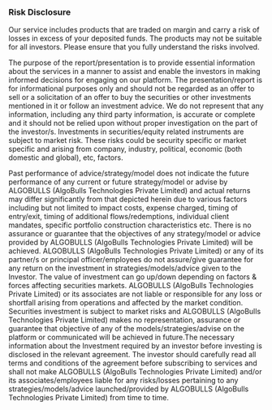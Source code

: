 ### Risk Disclosure
Our service includes products that are traded on margin and carry a risk of losses in excess of your deposited funds. The products may not be suitable for all investors. Please ensure that you fully understand the risks involved.

The purpose of the report/presentation is to provide essential information about the services in a manner to assist and enable the investors in making informed decisions for engaging on our platform. The presentation/report is for informational purposes only and should not be regarded as an offer to sell or a solicitation of an offer to buy the securities or other investments mentioned in it or follow an investment advice. We do not represent that any information, including any third party information, is accurate or complete and it should not be relied upon without proper investigation on the part of the investor/s. Investments in securities/equity related instruments are subject to market risk. These risks could be security specific or market specific and arising from company, industry, political, economic (both domestic and global), etc, factors.

Past performance of advice/strategy/model does not indicate the future performance of any current or future strategy/model or advise by ALGOBULLS (AlgoBulls Technologies Private Limited) and actual returns may differ significantly from that depicted herein due to various factors including but not limited to impact costs, expense charged, timing of entry/exit, timing of additional flows/redemptions, individual client mandates, specific portfolio construction characteristics etc. There is no assurance or guarantee that the objectives of any strategy/model or advice provided by ALGOBULLS (AlgoBulls Technologies Private Limited) will be achieved. ALGOBULLS (AlgoBulls Technologies Private Limited) or any of its partner/s or principal officer/employees do not assure/give guarantee for any return on the investment in strategies/models/advice given to the Investor. The value of investment can go up/down depending on factors & forces affecting securities markets. ALGOBULLS (AlgoBulls Technologies Private Limited) or its associates are not liable or responsible for any loss or shortfall arising from operations and affected by the market condition. Securities investment is subject to market risks and ALGOBULLS (AlgoBulls Technologies Private Limited) makes no representation, assurance or guarantee that objective of any of the models/strategies/advise on the platform or communicated will be achieved in future.The necessary information about the Investment required by an investor before investing is disclosed in the relevant agreement. The investor should carefully read all terms and conditions of the agreement before subscribing to services and shall not make ALGOBULLS (AlgoBulls Technologies Private Limited) and/or its associates/employees liable for any risks/losses pertaining to any strategies/models/advice launched/provided by ALGOBULLS (AlgoBulls Technologies Private Limited) from time to time.
